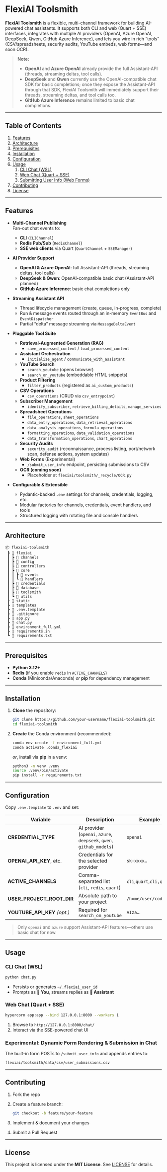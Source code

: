 # FlexiAI Toolsmith

**FlexiAI Toolsmith** is a flexible, multi-channel framework for building AI-powered chat assistants. It supports both CLI and web (Quart + SSE) interfaces, integrates with multiple AI providers (OpenAI, Azure OpenAI, DeepSeek, Qwen, GitHub Azure Inference), and lets you wire in rich “tools” (CSV/spreadsheets, security audits, YouTube embeds, web forms—and soon OCR).


> **Note:**
>
> * **OpenAI** and **Azure OpenAI** already provide the full Assistant-API (threads, streaming deltas, tool calls).
> * **DeepSeek** and **Qwen** currently use the OpenAI-compatible chat SDK for basic completions; once they expose the Assistant-API through that SDK, FlexiAI Toolsmith will immediately support their threads, streaming deltas, and tool calls too.
> * **GitHub Azure Inference** remains limited to basic chat completions.


---

## Table of Contents

1. [Features](#features)
2. [Architecture](#architecture)
3. [Prerequisites](#prerequisites)
4. [Installation](#installation)
5. [Configuration](#configuration)
6. [Usage](#usage)
    1. [CLI Chat (WSL)](#cli-chat-wsl)
    2. [Web Chat (Quart + SSE)](#web-chat-quart--sse)
    3. [Submitting User Info (Web Forms)](#submitting-user-info-web-forms)
7. [Contributing](#contributing)
8. [License](#license)

---

## Features

- **Multi-Channel Publishing**  
  Fan-out chat events to:
  - **CLI** (`CLIChannel`)  
  - **Redis Pub/Sub** (`RedisChannel`)  
  - **SSE web clients** via Quart (`QuartChannel` + `SSEManager`)

- **AI Provider Support**  
  - **OpenAI & Azure OpenAI**: full Assistant-API (threads, streaming deltas, tool calls)  
  - **DeepSeek & Qwen**: OpenAI-compatible basic chat (Assistant-API planned)  
  - **GitHub Azure Inference**: basic chat completions only

- **Streaming Assistant API**  
  - Thread lifecycle management (create, queue, in-progress, complete)  
  - Run & message events routed through an in-memory `EventBus` and `EventDispatcher`  
  - Partial “delta” message streaming via `MessageDeltaEvent`

- **Pluggable Tool Suite**  
  - **Retrieval-Augmented Generation (RAG)**  
    - `save_processed_content` / `load_processed_content`  
  - **Assistant Orchestration**  
    - `initialize_agent` / `communicate_with_assistant`  
  - **YouTube Search**  
    - `search_youtube` (opens browser)  
    - `search_on_youtube` (embeddable HTML snippets)  
  - **Product Filtering**  
    - `filter_products` (registered as `ai_custom_products`)  
  - **CSV Operations**  
    - `csv_operations` (CRUD via `csv_entrypoint`)  
  - **Subscriber Management**  
    - `identify_subscriber`, `retrieve_billing_details`, `manage_services`  
  - **Spreadsheet Operations**  
    - `file_operations`, `sheet_operations`  
    - `data_entry_operations`, `data_retrieval_operations`  
    - `data_analysis_operations`, `formula_operations`  
    - `formatting_operations`, `data_validation_operations`  
    - `data_transformation_operations`, `chart_operations`  
  - **Security Audits**  
    - `security_audit` (reconnaissance, process listing, port/network scan, defense actions, system updates)  
  - **Web Forms** (Experimental)
    - `/submit_user_info` endpoint, persisting submissions to CSV  
  - **OCR (coming soon)**  
    - Placeholder at `flexiai/toolsmith/_recycle/OCR.py`

- **Configurable & Extensible**  
  - Pydantic-backed `.env` settings for channels, credentials, logging, etc.  
  - Modular factories for channels, credentials, event handlers, and tools  
  - Structured logging with rotating file and console handlers  

---

## Architecture

```text
📦 flexiai-toolsmith
 ┣ 📂 flexiai
 ┃ ┣ 📂 channels
 ┃ ┣ 📂 config
 ┃ ┣ 📂 controllers
 ┃ ┣ 📂 core
 ┃ ┃ ┣ 📂 events
 ┃ ┃ ┗ 📂 handlers
 ┃ ┣ 📂 credentials
 ┃ ┣ 📂 database
 ┃ ┣ 📂 toolsmith
 ┃ ┗ 📂 utils
 ┣ 📂 static
 ┣ 📂 templates
 ┣ 📜 .env.template
 ┣ 📜 .gitignore
 ┣ 📜 app.py
 ┣ 📜 chat.py
 ┣ 📜 environment_full.yml
 ┣ 📜 requirements.in
 ┗ 📜 requirements.txt
```

---

## Prerequisites

* **Python 3.12+**
* **Redis** (if you enable `redis` in `ACTIVE_CHANNELS`)
* **Conda** (Miniconda/Anaconda) *or* **pip** for dependency management

---

## Installation

1. **Clone** the repository:

   ```bash
   git clone https://github.com/your-username/flexiai-toolsmith.git
   cd flexiai-toolsmith
   ```

2. **Create** the Conda environment (recommended):

   ```bash
   conda env create -f environment_full.yml
   conda activate .conda_flexiai
   ```

   *or*, install via **pip** in a venv:

   ```bash
   python3 -m venv .venv
   source .venv/bin/activate
   pip install -r requirements.txt
   ```

---

## Configuration

Copy `.env.template` to `.env` and set:

| Variable                       | Description                                                          | Example           |
| ------------------------------ | -------------------------------------------------------------------- | ----------------- |
| **CREDENTIAL\_TYPE**           | AI provider (`openai`, `azure`, `deepseek`, `qwen`, `github_models`) | `openai`          |
| **OPENAI\_API\_KEY**, etc.     | Credentials for the selected provider                                | `sk-xxxx…`        |
| **ACTIVE\_CHANNELS**           | Comma-separated list (`cli`, `redis`, `quart`)                       | `cli`,`quart`,`cli,quart`|
| **USER\_PROJECT\_ROOT\_DIR**   | Absolute path to your project                                        | `/home/user/code` |
| **YOUTUBE\_API\_KEY** *(opt.)* | Required for `search_on_youtube`                                     | `AIza…`           |

> Only `openai` and `azure` support Assistant-API features—others use basic chat for now.

---

## Usage

### CLI Chat (WSL)

```bash
python chat.py
```

* Persists or generates `~/.flexiai_user_id`
* Prompts as **👤 You**, streams replies as **🌺 Assistant**

### Web Chat (Quart + SSE)

```bash
hypercorn app:app --bind 127.0.0.1:8000 --workers 1
```

1. Browse to `http://127.0.0.1:8000/chat/`
2. Interact via the SSE-powered chat UI

### Experimental: Dynamic Form Rendering & Submission in Chat

The built-in form POSTs to `/submit_user_info` and appends entries to:

```
flexiai/toolsmith/data/csv/user_submissions.csv
```

---

## Contributing

1. Fork the repo
2. Create a feature branch:

   ```bash
   git checkout -b feature/your-feature
   ```
3. Implement & document your changes
4. Submit a Pull Request


---

## License

This project is licensed under the **MIT License**. See [LICENSE](LICENSE) for details.
